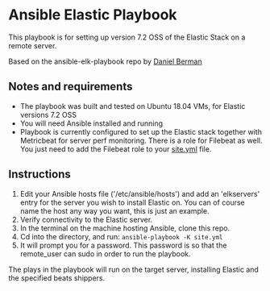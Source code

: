 # Ansible Elastic Playbook
 
This playbook is for setting up version 7.2 OSS of the Elastic Stack on a remote server. 

Based on the ansible-elk-playbook repo by [Daniel Berman]

## Notes and requirements

 - The playbook was built and tested on Ubuntu 18.04 VMs, for Elastic versions 7.2 OSS 
 - You will need Ansible installed and running
 - Playbook is currently configured to set up the Elastic stack together with Metricbeat for server perf monitoring. There is a role for Filebeat as well. You just need to add the Filebeat role to your [site.yml] file.
 
 ## Instructions
 
 1. Edit your Ansible hosts file ('/etc/ansible/hosts') and add an 'elkservers' entry for the server you wish to install Elastic on. You can of course name the host any way you want, this is just an example. 
 2. Verify connectivity to the Elastic server.
 3. In the terminal on the machine hosting Ansible, clone this repo.
 4. Cd into the directory, and run:
 `ansible-playbook -K site.yml`
 5. It will prompt you for a password. This password is so that the remote_user can sudo in order to run the playbook.
 
 The plays in the playbook will run on the target server, installing Elastic and the specified beats shippers. 
 
[site.yml]: https://github.com/IanMoroney/Ansible/blob/master/ansible-elk-playbook/site.yml

[Daniel Berman]: https://github.com/DanielBerman/ansible-elk-playbook
